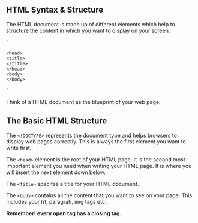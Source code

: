 ## HTML Syntax & Structure 

The HTML document is made up of different elements which help to structure the content in which you want to display on your screen. 

`
<!DOCTYPE html>
	<head> 
	<title>
	</title> 
	</head>
	<body>
	</body>
</html>
`

Think of a HTML document as the blueprint of your web page. 

## The Basic HTML Structure

The `<!DOCTYPE>` represents the document type and helps browsers to display web pages correctly. This is always the first element you want to write first.  

The `<head>` element is the root of your HTML page. It is the second most important element you need when writing your HTML page. It is where you will insert the next element down below. 

The `<title>` specifes a title for your HTML document. 


The `<body>` contains all the content that you want to see on your page. This includes your h1, paragrah, img tags etc.. 


**Remember! every open tag has a closing tag.** 





